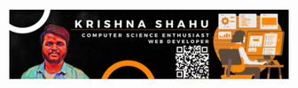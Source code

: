 <a href="https://jhey.dev" rel="nofollow"><img src="https://github.com/krishshah920/krishshah920/blob/main/LinkedIn%20Banner.svg" alt="Social banner for Krishna" style="max-width: 100%;"></a>


<!--
**krishshah920/krishshah920** is a ✨ _special_ ✨ repository because its `README.md` (this file) appears on your GitHub profile.

Here are some ideas to get you started:

- 🔭 I’m currently working on ...
- 🌱 I’m currently learning ...
- 👯 I’m looking to collaborate on ...
- 🤔 I’m looking for help with ...
- 💬 Ask me about ...
- 📫 How to reach me: ...
- 😄 Pronouns: ...
- ⚡ Fun fact: ...
-->
